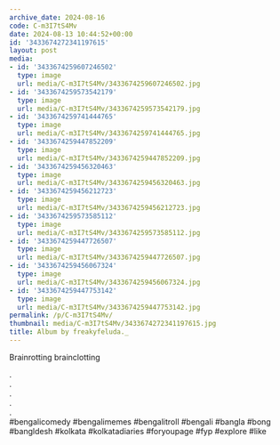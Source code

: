 ```yaml
---
archive_date: 2024-08-16
code: C-m3I7tS4Mv
date: 2024-08-13 10:44:52+00:00
id: '3433674272341197615'
layout: post
media:
- id: '3433674259607246502'
  type: image
  url: media/C-m3I7tS4Mv/3433674259607246502.jpg
- id: '3433674259573542179'
  type: image
  url: media/C-m3I7tS4Mv/3433674259573542179.jpg
- id: '3433674259741444765'
  type: image
  url: media/C-m3I7tS4Mv/3433674259741444765.jpg
- id: '3433674259447852209'
  type: image
  url: media/C-m3I7tS4Mv/3433674259447852209.jpg
- id: '3433674259456320463'
  type: image
  url: media/C-m3I7tS4Mv/3433674259456320463.jpg
- id: '3433674259456212723'
  type: image
  url: media/C-m3I7tS4Mv/3433674259456212723.jpg
- id: '3433674259573585112'
  type: image
  url: media/C-m3I7tS4Mv/3433674259573585112.jpg
- id: '3433674259447726507'
  type: image
  url: media/C-m3I7tS4Mv/3433674259447726507.jpg
- id: '3433674259456067324'
  type: image
  url: media/C-m3I7tS4Mv/3433674259456067324.jpg
- id: '3433674259447753142'
  type: image
  url: media/C-m3I7tS4Mv/3433674259447753142.jpg
permalink: /p/C-m3I7tS4Mv/
thumbnail: media/C-m3I7tS4Mv/3433674272341197615.jpg
title: Album by freakyfeluda._
---
```


Brainrotting brainclotting   
  
.  
.  
.  
.  
.  
#bengalicomedy #bengalimemes #bengalitroll #bengali #bangla #bong #bangldesh #kolkata #kolkatadiaries #foryoupage #fyp #explore #like